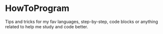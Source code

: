 # HowToProgram
Tips and tricks for my fav languages, step-by-step, code blocks or anything related to help me study and code better.
